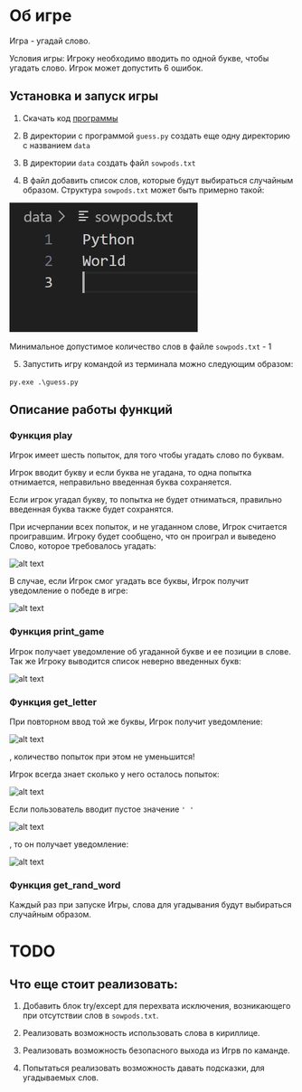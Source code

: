 # Об игре

Игра - угадай слово. 

Условия игры:
Игроку необходимо вводить по одной букве, чтобы угадать слово. Игрок может допустить 6 ошибок.

## Установка и запуск игры

1) Скачать код [программы](https://gist.github.com/dvmn-tasks/5f31ef8aabcef4ba9f0dd9766d7c434c)

2) В директории с программой ``guess.py`` создать еще одну директорию с названием `data`

3) В директории `data` создать файл `sowpods.txt`

4) В файл добавить список слов, которые будут выбираться случайным образом.
Структура `sowpods.txt` может быть примерно такой:

![alt text](https://github.com/EDU-DevMan/writing_documentation/blob/main/image/exmpl.JPG?raw=true)

Минимальное допустимое количество слов в файле `sowpods.txt` - 1

5) Запустить игру командой из терминала можно следующим образом:

```py.exe .\guess.py```

## Описание работы функций

### Функция play

Игрок имеет шесть попыток, для того чтобы угадать слово по буквам.

Игрок вводит букву и если буква не угадана, то одна попытка отнимается, неправильно введенная буква сохраняется.

Если игрок угадал букву, то попытка не будет отниматься, правильно введенная буква также будет сохранятся. 

При исчерпании всех попыток, и не угаданном слове, Игрок считается проигравшим.
Игроку будет сообщено, что он проиграл и выведено Слово, которое требовалось угадать:

![alt text](https://github.com/EDU-DevMan/writing_documentation/blob/main/image/lose.JPG?raw=true)

В случае, если Игрок смог угадать все буквы, Игрок получит уведомление о победе в игре:  

![alt text](https://github.com/EDU-DevMan/writing_documentation/blob/main/image/win_1.JPG?raw=true)

### Функция print_game

Игрок получает уведомление об угаданной букве и ее позиции в слове. 
Так же Игроку выводится список неверно введенных букв:

![alt text](https://github.com/EDU-DevMan/writing_documentation/blob/main/image/let_1.JPG?raw=true)

### Функция get_letter

При повторном ввод той же буквы, Игрок получит уведомление:

![alt text](https://github.com/EDU-DevMan/writing_documentation/blob/main/image/let_2.JPG?raw=true)

, количество попыток при этом не уменьшится!

Игрок всегда знает сколько у него осталось попыток:

![alt text](https://github.com/EDU-DevMan/writing_documentation/blob/main/image/let_3.JPG?raw=true)

Если пользователь вводит пустое значение ``' '``

![alt text](https://github.com/EDU-DevMan/writing_documentation/blob/main/image/null.JPG?raw=true)

, то он получает уведомление:

![alt text](https://github.com/EDU-DevMan/writing_documentation/blob/main/image/let_4.JPG?raw=true)

### Функция get_rand_word

Каждый раз при запуске Игры, слова для угадывания будут выбираться случайным образом.

# TODO

## Что еще стоит реализовать:

1) Добавить блок try/except для перехвата исключения, возникающего при отсутствии слов в ```sowpods.txt```.

2) Реализовать возможность использовать слова в кириллице.

3) Реализовать возможность безопасного выхода из Игрв по каманде.

4) Попытаться реализовать возможность давать подсказки, для угадываемых слов. 
